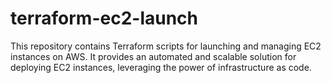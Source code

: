 # terraform-ec2-launch
This repository contains Terraform scripts for launching and managing EC2 instances on AWS. It provides an automated and scalable solution for deploying EC2 instances, leveraging the power of infrastructure as code.
